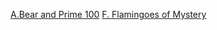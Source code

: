 [A.Bear and Prime 100](https://codeforces.com/problemset/problem/679/A)
[F. Flamingoes of Mystery](https://codeforces.com/problemset/problem/1425/F)
